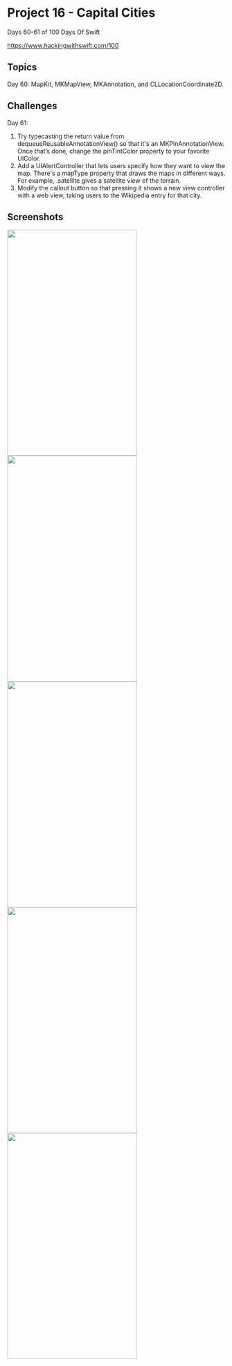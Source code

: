 # Project 16 - Capital Cities

Days 60-61 of 100 Days Of Swift

https://www.hackingwithswift.com/100

## Topics

Day 60: MapKit, MKMapView, MKAnnotation, and CLLocationCoordinate2D.

## Challenges

Day 61:

1. Try typecasting the return value from dequeueReusableAnnotationView() so that it's an MKPinAnnotationView. Once that’s done, change the pinTintColor property to your favorite UIColor.
2. Add a UIAlertController that lets users specify how they want to view the map. There's a mapType property that draws the maps in different ways. For example, .satellite gives a satellite view of the terrain.
3. Modify the callout button so that pressing it shows a new view controller with a web view, taking users to the Wikipedia entry for that city.

## Screenshots

<img src="https://github.com/vogtmano/Project-16/assets/92689831/906fcf36-5067-4f9c-8de4-0d1b2f49196d" width=300 height=520>

<img src="https://github.com/vogtmano/Project-16/assets/92689831/477cc53b-44d7-47f5-a5cb-eea968cc03dd" width=300 height=520>

<img src="https://github.com/vogtmano/Project-16/assets/92689831/314ad797-0a45-4f38-baf7-4adb38d79e98" width=300 height=520>

<img src="https://github.com/vogtmano/Project-16/assets/92689831/0ce6cc1a-cfcc-4b18-8999-c1a24262384b" width=300 height=520>

<img src="https://github.com/vogtmano/Project-16/assets/92689831/986a9529-5c63-42b0-ad38-65f7bdec20cf" width=300 height=520>
